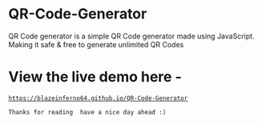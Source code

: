 # QR-Code-Generator
QR Code generator is a simple QR Code generator made using JavaScript. Making it safe &amp; free to generate unlimited QR Codes

# View the live demo here -

<a href="https://blazeinferno64.github.io/QR-Code-Generator">

```
https://blazeinferno64.github.io/QR-Code-Generator
```

</a>


`
Thanks for reading 
have a nice day ahead :)
`
